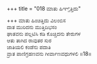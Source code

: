 +++
title = "018 ಮಾತು ಹಿಞ್ಚಿತ್ತಿದು"

+++
ಮಾತು ಹಿಂಚಿತ್ತಿದು ವಿಲಂಬಿಸ  
ದಾತ ಮುರಿದನು ಮುತ್ತಿದಿಭಸಂ  
ಘಾತವನು ಪಲ್ಲಟಿಸಿ ಕಡಿ ಕೊಚ್ಚಿದನು ತೇರುಗಳ  
ಆತು ತಾಗಿದ ರಾವುತರ ಸುರ  
ಜಾತಿಯಲಿ ಕಂಡೆನು ಪದಾತಿ   
ವ್ರಾತ ಪಾಣಿಗ್ರಹಣವನು ಗೀರ್ವಾಣವಧುಗಳಲಿ     ॥18॥